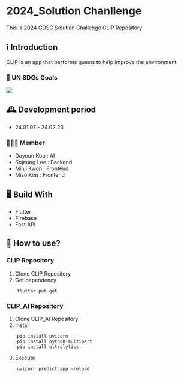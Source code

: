 # 2024_Solution Chanllenge
This is 2024 GDSC Solution Challenge CLIP Repository

## ℹ Introduction
CLIP is an app that performs quests to help improve the environment.

### 🚩 UN SDGs Goals
<img src="https://private-user-images.githubusercontent.com/118418288/307572967-92c7346f-c66e-4b75-bd26-0747df79b55b.png?jwt=eyJhbGciOiJIUzI1NiIsInR5cCI6IkpXVCJ9.eyJpc3MiOiJnaXRodWIuY29tIiwiYXVkIjoicmF3LmdpdGh1YnVzZXJjb250ZW50LmNvbSIsImtleSI6ImtleTUiLCJleHAiOjE3MDg4NDUwMjEsIm5iZiI6MTcwODg0NDcyMSwicGF0aCI6Ii8xMTg0MTgyODgvMzA3NTcyOTY3LTkyYzczNDZmLWM2NmUtNGI3NS1iZDI2LTA3NDdkZjc5YjU1Yi5wbmc_WC1BbXotQWxnb3JpdGhtPUFXUzQtSE1BQy1TSEEyNTYmWC1BbXotQ3JlZGVudGlhbD1BS0lBVkNPRFlMU0E1M1BRSzRaQSUyRjIwMjQwMjI1JTJGdXMtZWFzdC0xJTJGczMlMkZhd3M0X3JlcXVlc3QmWC1BbXotRGF0ZT0yMDI0MDIyNVQwNzA1MjFaJlgtQW16LUV4cGlyZXM9MzAwJlgtQW16LVNpZ25hdHVyZT1kNDhiNzFiODM2ZTRhYjA1MWQ3YTgyM2ZiYzE1N2Y4YTI1ZmEwNjM3MDc2MmM3NzBhYzAzZDNmYWMwN2MxZDg0JlgtQW16LVNpZ25lZEhlYWRlcnM9aG9zdCZhY3Rvcl9pZD0wJmtleV9pZD0wJnJlcG9faWQ9MCJ9.KMTOee2jszaDw7MBLY5HhLyi82HZKp8WMkSbgQjd10Y">

## 🕰 Development period
* 24.01.07 - 24.02.23

### 🧑‍🤝‍🧑 Member
 - Doyeon Koo : AI
 - Sojeong Lee : Backend
 - Minji Kwon : Frontend
 - Miso Kim : Frontend

## 🖥 Build With
* Flutter
* Firebase
* Fast API

## 📍 How to use?

### CLIP Repository
1. Clone CLIP Repository
2. Get dependency
```
    flutter pub get
```

### CLIP_AI Repository
1. Clone CLIP_AI Repository
2. Install
   
```
    pip install uvicorn
    pip install python-multipart
    pip install ultralytics
```

3. Execute
```
    uvicorn predict:app —reload
```

